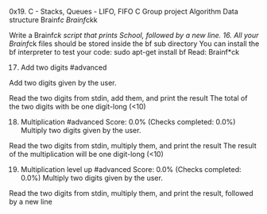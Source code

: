 0x19. C - Stacks, Queues - LIFO, FIFO
C
Group project
Algorithm
Data structure  Brainf*c Brainf*ckk

Write a Brainf*ck script that prints School, followed by a new line.
16. All your Brainf*ck files should be stored inside the bf sub directory
You can install the bf interpreter to test your code: sudo apt-get install bf
Read: Brainf*ck

17. Add two digits
#advanced

Add two digits given by the user.

Read the two digits from stdin, add them, and print the result
The total of the two digits with be one digit-long (<10)

18. Multiplication
#advanced
Score: 0.0% (Checks completed: 0.0%)
Multiply two digits given by the user.

Read the two digits from stdin, multiply them, and print the result
The result of the multiplication will be one digit-long (<10)

19. Multiplication level up
#advanced
Score: 0.0% (Checks completed: 0.0%)
Multiply two digits given by the user.




Read the two digits from stdin, multiply them, and print the result, followed by a new line


